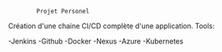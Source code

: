 			Projet Personel

Création d'une chaine CI/CD complète d'une application.
Tools:

-Jenkins
-Github
-Docker
-Nexus
-Azure
-Kubernetes

